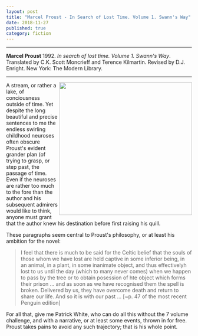 ```yaml
---
layout: post
title: "Marcel Proust - In Search of Lost Time. Volume 1. Swann's Way"
date: 2018-11-27
published: true
category: fiction
---
```



***
<b>Marcel Proust</b> 1992. _In search of lost time. Volume 1. Swann's Way_. Translated by C.K. Scott Moncrieff and Terence Kilmartin. Revised by D.J. Enright. New York: The Modern Library.

***

<img align="right" width="360" src="https://images.gr-assets.com/books/1352231701l/18796.jpg" alt="">  

A stream, or rather a lake, of conciousness outside of time.  Yet despite the long beautiful and precise sentences to me the endless swirling childhood neuroses often obscure Proust's evident grander plan (of trying to grasp, or step past, the passage of time. Even if the neuroses are rather too much to the fore than the author and his subsequent admirers would like to think, anyone must grant that the author knew his destination before first raising his quill.

These paragraphs seem central to Proust's philosophy, or at least his ambition for the novel:

>I feel that there is much to be said for the Celtic belief that the souls of those whom we have lost are held captive in some inferior being, in an animal, in a plant, in some inanimate object, and thus effectivelyh lost to us until the day (which to many never comes) when we happen to pass by the tree or to obtain posession of hte object which forms their prison ... and as soon as we have recognised them the spell is broken.  Delivered by us, they have overcome death and return to share our life.
>And so it is with our past ... [~p. 47 of the most recent Penguin edition] 

For all that, give me Patrick White, who can do all this without the 7 volume challenge, and with a narrative, or at least some events, thrown in for free.  Proust takes pains to avoid any such trajectory; that is his whole point.
